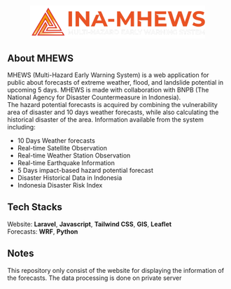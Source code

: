 <p align="center"><img src="https://github.com/irvanfaisal/mhews/blob/main/public/img/logo-full-white.png" width="400"></p>

## About MHEWS

MHEWS (Multi-Hazard Early Warning System) is a web application for public about forecasts of extreme weather, flood, and landslide potential in upcoming 5 days. MHEWS is made with collaboration with BNPB (The National Agency for Disaster Countermeasure in Indonesia).<br>The hazard potential forecasts is acquired by combining the vulnerability area of disaster and 10 days weather forecasts, while also calculating the historical disaster of the area. Information available from the system including:

- 10 Days Weather forecasts 
- Real-time Satellite Observation
- Real-time Weather Station Observation
- Real-time Earthquake Information
- 5 Days impact-based hazard potential forecast 
- Disaster Historical Data in Indonesia
- Indonesia Disaster Risk Index

## Tech Stacks

Website: <strong>Laravel</strong>, <strong>Javascript</strong>, <strong>Tailwind CSS</strong>, <strong>GIS</strong>, <strong>Leaflet</strong>
<br>Forecasts: <strong>WRF</strong>, <strong>Python</strong>

## Notes

This repository only consist of the website for displaying the information of the forecasts. The data processing is done on private server